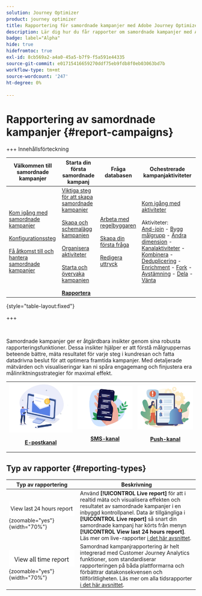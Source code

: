 ```yaml
---
solution: Journey Optimizer
product: journey optimizer
title: Rapportering för samordnade kampanjer med Adobe Journey Optimizer
description: Lär dig hur du får rapporter om samordnade kampanjer med Adobe Journey Optimizer
badge: label="Alpha"
hide: true
hidefromtoc: true
exl-id: 8cb569a2-a4a0-45a5-b7f9-f5a591e44335
source-git-commit: e01715416659270ddf75eb9fdb8f0eb03063bd7b
workflow-type: tm+mt
source-wordcount: '247'
ht-degree: 0%

---
```


# Rapportering av samordnade kampanjer {#report-campaigns}

+++ Innehållsförteckning

| Välkommen till samordnade kampanjer | Starta din första samordnade kampanj | Fråga databasen | Ochestrerade kampanjaktiviteter |
|---|---|---|---|
| [Kom igång med samordnade kampanjer](gs-orchestrated-campaigns.md)<br/><br/>[Konfigurationssteg](configuration-steps.md)<br/><br/>[Få åtkomst till och hantera samordnade kampanjer](access-manage-orchestrated-campaigns.md) | [Viktiga steg för att skapa samordnade kampanjer](gs-campaign-creation.md)<br/><br/>[Skapa och schemalägg kampanjen](create-orchestrated-campaign.md)<br/><br/>[Organisera aktiviteter](orchestrate-activities.md)<br/><br/>[Starta och övervaka kampanjen](start-monitor-campaigns.md)<br/><br/><b>[Rapportera](reporting-campaigns.md)</b> | [Arbeta med regelbyggaren](orchestrated-rule-builder.md)<br/><br/>[Skapa din första fråga](build-query.md)<br/><br/>[Redigera uttryck](edit-expressions.md) | [Kom igång med aktiviteter](activities/about-activities.md)<br/><br/>Aktiviteter:<br/>[And-join](activities/and-join.md) - [Bygg målgrupp](activities/build-audience.md) - [Ändra dimension](activities/change-dimension.md) - [Kanalaktiviteter](activities/channels.md) - [Kombinera](activities/combine.md) - [Deduplicering](activities/deduplication.md) - [Enrichment](activities/enrichment.md) - [Fork](activities/fork.md)  - [Avstämning](activities/reconciliation.md) - [Dela](activities/split.md) - [Vänta](activities/wait.md) |

{style="table-layout:fixed"}

+++

<br/>

Samordnade kampanjer ger er åtgärdbara insikter genom sina robusta rapporteringsfunktioner. Dessa insikter hjälper er att förstå målgruppernas beteende bättre, mäta resultatet för varje steg i kundresan och fatta datadrivna beslut för att optimera framtida kampanjer. Med detaljerade mätvärden och visualiseringar kan ni spåra engagemang och finjustera era målinriktningsstrategier för maximal effekt.

<table style="table-layout:fixed"><tr style="border: 0;">
<td><img alt="e-post" src="../channels/assets/do-not-localize/email.png">
<div align="center"><p><a href="../reports/campaign-global-report-cja-email.md"><strong>E-postkanal</strong></a></p></div></td>
<td><a href="../reports/campaign-global-report-cja-sms.md"><img alt="sms" src="../channels/assets/do-not-localize/sms.png"></a>
<div align="center"><p><a href="../reports/campaign-global-report-cja-sms.md"><strong>SMS-kanal</strong></a></p></div></td>
<td><a href="../reports/campaign-global-report-cja-push.md"><img alt="push" src="../channels/assets/do-not-localize/push.png"></a>
<div align="center"><p><a href="../reports/campaign-global-report-cja-push.md"><strong>Push-kanal</strong></p></a></div></td>
</table>


## Typ av rapporter {#reporting-types}


| Typ av rapportering | Beskrivning |
|-----|------------|
| ![](assets/last-24hours.png){zoomable="yes"}{width="70%"} | Använd **[!UICONTROL Live report]** för att i realtid mäta och visualisera effekten och resultatet av samordnade kampanjer i en inbyggd kontrollpanel. Data är tillgängliga i **[!UICONTROL Live report]** så snart din samordnade kampanj har körts från menyn **[!UICONTROL View last 24 hours report]**. Läs mer om live-rapporter [i det här avsnittet](live-report.md). |
| ![](assets/all-time-report.png){zoomable="yes"}{width="70%"} | Samordnad kampanjrapportering är helt integrerad med Customer Journey Analytics funktioner, som standardiserar rapporteringen på båda plattformarna och förbättrar datakonsekvensen och tillförlitligheten.  Läs mer om alla tidsrapporter [i det här avsnittet](report-gs-cja.md). |



